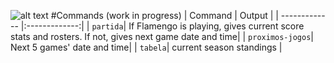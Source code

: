 ![alt text](http://www.maiortorcida.com/media/galeria/149/6/7/1/1/n_flamengo_escudo-9741176.png)
#Commands (work in progress)
| Command       | Output        |
| ------------- |:-------------:|
| `partida`| If Flamengo is playing, gives current score stats and rosters. If not, gives next game date and time|
| `proximos-jogos`| Next 5 games' date and time|
| `tabela`| current season standings      |
